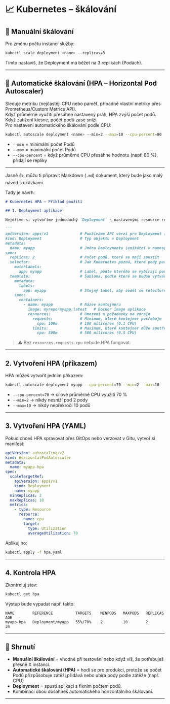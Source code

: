 

# 📈 Kubernetes – škálování

## 🔹 Manuální škálování
Pro změnu počtu instancí služby:
```bash
kubectl scale deployment <name> --replicas=3
````

Tímto nastavíš, že Deployment má běžet na 3 replikách (Podách).

---

## 🔹 Automatické škálování (HPA – Horizontal Pod Autoscaler)

Sleduje metriku (nejčastěji CPU nebo paměť, případně vlastní metriky přes Prometheus/Custom Metrics API).<br>
Když průměrné využití přesáhne nastavený práh, HPA zvýší počet podů.<br>
Když zatížení klesne, počet podů zase sníží.<br>
Pro nastavení automatického škálování podle CPU:<br>

```bash
kubectl autoscale deployment <name> --min=2 --max=10 --cpu-percent=80
```

* `--min` = minimální počet Podů
* `--max` = maximální počet Podů
* `--cpu-percent` = když průměrné CPU přesáhne hodnotu (např. 80 %), přidají se repliky
---
Jasně 👍, můžu ti připravit Markdown (`.md`) dokument, který bude jako malý návod s ukázkami.

Tady je návrh:

````markdown
# Kubernetes HPA – Příklad použití

## 1. Deployment aplikace

Nejdříve si vytvoříme jednoduchý `Deployment` s nastavenými resource requests/limits:

```
apiVersion: apps/v1              # Používáme API verzi pro Deployment (apps/v1 je stabilní)
kind: Deployment                 # Typ objektu = Deployment
metadata:
  name: myapp                    # Jméno Deploymentu (unikátní v namespacu)
spec:
  replicas: 2                    # Počet podů, které se mají spustit
  selector:                      # Jak Kubernetes pozná, které pody patří k tomuto Deploymentu
    matchLabels:
      app: myapp                 # Label, podle kterého se vybírají pody
  template:                      # Šablona, podle které se budou vytvářet pody
    metadata:
      labels:
        app: myapp               # Stejný label, aby seděl se selectorem
    spec:
      containers:
        - name: myapp            # Název kontejneru
          image: myrepo/myapp:latest   # Docker image aplikace
          resources:             # Omezení a požadavky na zdroje
            requests:            # Minimum, které kontejner potřebuje
              cpu: 100m          # 100 milicores (0.1 CPU)
            limits:              # Maximum, které kontejner může spotřebovat
              cpu: 500m          # 500 milicores (0.5 CPU)

````

> ⚠️ Bez `resources.requests.cpu` nebude HPA fungovat.

---

## 2. Vytvoření HPA (příkazem)

HPA můžeš vytvořit jedním příkazem:

```bash
kubectl autoscale deployment myapp --cpu-percent=70 --min=2 --max=10
```

* `--cpu-percent=70` → cílové průměrné CPU využití 70 %
* `--min=2` → nikdy nesníží pod 2 pody
* `--max=10` → nikdy nepřekročí 10 podů

---

## 3. Vytvoření HPA (YAML)

Pokud chceš HPA spravovat přes GitOps nebo verzovat v Gitu, vytvoř si manifest:

```yaml
apiVersion: autoscaling/v2
kind: HorizontalPodAutoscaler
metadata:
  name: myapp-hpa
spec:
  scaleTargetRef:
    apiVersion: apps/v1
    kind: Deployment
    name: myapp
  minReplicas: 2
  maxReplicas: 10
  metrics:
    - type: Resource
      resource:
        name: cpu
        target:
          type: Utilization
          averageUtilization: 70
```

Aplikuj ho:

```bash
kubectl apply -f hpa.yaml
```

---

## 4. Kontrola HPA

Zkontroluj stav:

```bash
kubectl get hpa
```

Výstup bude vypadat např. takto:

```
NAME        REFERENCE          TARGETS    MINPODS   MAXPODS   REPLICAS   AGE
myapp-hpa   Deployment/myapp   55%/70%    2         10        2          3m
```

---

## 📌 Shrnutí
* **Manuální škálování** = vhodné při testování nebo když víš, že potřebuješ přesně X instancí.
* **Automatické škálování (HPA)** = hodí se pro produkci, protože se počet Podů přizpůsobuje zátěži,přidává nebo ubírá pody podle zátěže (např. CPU)
* **Deployment** = spustí aplikaci s fixním počtem podů.
* Kombinací obou dosáhneš automatického horizontálního škálování.

---





